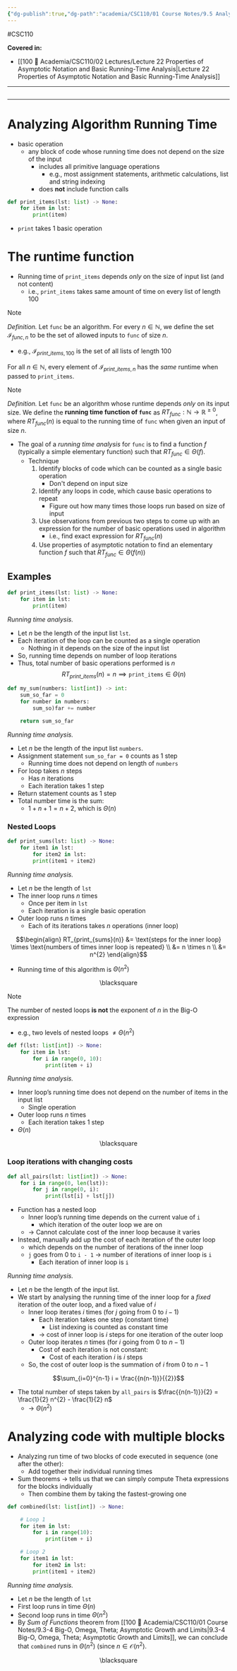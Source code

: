 ```yaml
---
{"dg-publish":true,"dg-path":"academia/CSC110/01 Course Notes/9.5 Analyzing Algorithm Running Time.md","permalink":"/academia/csc-110/01-course-notes/9-5-analyzing-algorithm-running-time/","created":"2023-11-06T15:54:54.073-05:00","updated":"2023-11-12T22:05:12.057-05:00"}
---
```


#CSC110 

**Covered in:**
- [[100 📒 Academia/CSC110/02 Lectures/Lecture 22 Properties of Asymptotic Notation and Basic Running-Time Analysis\|Lecture 22 Properties of Asymptotic Notation and Basic Running-Time Analysis]]
---
```table-of-contents
```
---
# Analyzing Algorithm Running Time

- basic operation
	- any block of code whose running time does not depend on the size of the input
		- includes all primitive language operations
			- e.g., most assignment statements, arithmetic calculations, list and string indexing
		- does **not** include function calls

```python
def print_items(lst: list) -> None:
	for item in lst:
		print(item)
```

- `print` takes 1 basic operation
# The runtime function

- Running time of `print_items` depends *only* on the size of input list (and not content)
	- i.e., `print_items` takes same amount of time on every list of length 100

> [!note] 
> *Definition.* Let `func` be an algorithm. For every $n \in \mathbb{N}$, we define the set $\mathcal{I}_{func, n}$ to be the set of allowed inputs to `func` of size $n$.
> - e.g., $\mathcal{I}_{print\_items,100}$ is the set of all lists of length 100

For all $n \in \mathbb{N}$, every element of $\mathcal{I}_{print\_items, n}$ has the *same* runtime when passed to `print_items`.

> [!note] 
> *Definition.* Let  `func` be an algorithm whose runtime depends *only* on its  input size.
> We define the **running time function of `func`** as $RT_{func} : \mathbb{N} \rightarrow \mathbb{R}^{\geq 0}$, where $RT_{func}(n)$ is equal to the running time of `func` when given an input of size $n$.

- The goal of a *running time analysis* for `func` is to find a function $f$ (typically a simple elementary function) such that $RT_{func} \in \Theta (f)$.
	- Technique
	    1. Identify blocks of code which can be counted as a single basic operation
	        - Don't depend on input size
	    2. Identify any loops in code, which cause basic operations to repeat
	        - Figure out how many times those loops run based on size of input
	    3. Use observations from previous two steps to come up with an expression for the number of basic operations used in algorithm
	        - i.e., find exact expression for $RT_{func}(n)$
	    4. Use properties of asymptotic notation to find an elementary function $f$ such that $RT_{func} \in \Theta(f(n))$

## Examples

```python
def print_items(lst: list) -> None:
	for item in lst:
		print(item)
```

*Running time analysis.*
- Let $n$ be the length of the input list `lst`.
- Each iteration of the loop can be counted as a single operation
	- Nothing in it depends on the size of the input list
- So, running time depends on number of loop iterations
- Thus, total number of basic operations performed is $n$
$$RT_{print\_items}(n) = n \implies \texttt{print\_items}\in \Theta(n)$$

```python
def my_sum(numbers: list[int]) -> int:
	sum_so_far = 0
	for number in numbers:
		sum_so)far += number

	return sum_so_far
```

*Running time analysis.*
- Let $n$ be the length of the input list `numbers`.
- Assignment statement `sum_so_far = 0` counts as 1 step
	- Running time does not depend on length of `numbers`
- For loop takes $n$ steps
	- Has $n$ iterations
	- Each iteration takes 1 step
- Return statement counts as 1 step
- Total number time is the sum:
	- $1 + n + 1 = n + 2$, which is $\Theta (n)$

### Nested Loops

```python
def print_sums(lst: list) -> None:
	for item1 in lst:
		for item2 in lst:
		print(item1 + item2)
```

*Running time analysis.*
- Let $n$ be the length of `lst`
- The inner loop runs $n$ times
	- Once per item in `lst`
	- Each iteration is a single basic operation
- Outer loop runs $n$ times
	- Each of its iterations takes $n$ operations (inner loop)

$$\begin{align}
RT_{print_{sums}(n)} &= \text{steps for the inner loop} \times \text{numbers of times inner loop is repeated} \\
&= n \times n \\
&= n^{2}
\end{align}$$
- Running time of this algorithm is $\Theta ({n^{2}})$
<div class="right-align"> <span class="math display">\blacksquare</span> </div>

> [!note] 
> The number of nested loops **is not** the exponent of $n$ in the Big-O expression
> - e.g., two levels of nested loops $\neq \Theta (n^{2})$ 

```python
def f(lst: list[int]) -> None:
	for item in lst:
		for i in range(0, 10):
			print(item + i)
```

*Running time analysis.*
- Inner loop’s running time does not depend on the number of items in the input list
	- Single operation
- Outer loop runs $n$ times
	- Each iteration takes 1 step
- $\Theta (n)$
<div class="right-align"> <span class="math display">\blacksquare</span> </div>

### Loop iterations with changing costs

```python
def all_pairs(lst: list[int]) -> None:
	for i in range(0, len(lst)):
		for j in range(0, i):
			print(lst[i] + lst[j])
```

- Function has a nested loop
	- Inner loop’s running time depends on the current value of `i`
		- which iteration of the outer loop we are on
	- → Cannot calculate cost of the inner loop because it varies
- Instead, manually add up the cost of each iteration of the outer loop
	- which depends on the number of iterations of the inner loop
	- `j` goes from 0 to `i - 1` → number of iterations of inner loop is `i`
		- Each iteration of inner loop is `i`

*Running time analysis.*
- Let $n$ be the length of the input list.
- We start by analysing the running time of the inner loop for a *fixed* iteration of the outer loop, and a fixed value of $i$
	- Inner loop iterates $i$ times (for $j$ going from 0 to $i - 1$)
		- Each iteration takes one step (constant time)
			- List indexing is counted as constant time
		- → cost of inner loop is $i$ steps for one iteration of the outer loop
	- Outer loop iterates $n$ times (for $i$ going from 0 to $n - 1$)
		- Cost of each iteration is not constant:
			- Cost of each iteration $i$ is $i$ steps
	- So, the cost of outer loop is the summation of $i$ from 0 to $n-1$

$$\sum_{i=0}^{n-1} i = \frac{{n(n-1)}}{{2}}$$
- The total number of steps taken by `all_pairs` is $\frac{{n(n-1)}}{2} = \frac{1}{2} n^{2} - \frac{1}{2} n$
	- → $\Theta (n^{2})$

# Analyzing code with multiple blocks

- Analyzing run time of two blocks of code executed in sequence (one after the other):
	- Add together their individual running times
- Sum theorems → tells us that we can simply compute Theta expressions for the blocks individually
	- Then combine them by taking the fastest-growing one

```python
def combined(lst: list[int]) -> None:

	# Loop 1
	for item in lst:
		for i in range(10):
			print(item + i)

	# Loop 2
	for item1 in lst:
		for item2 in lst:
		print(item1 + item2)
```

*Running time analysis.*
- Let $n$ be the length of `lst`
- First loop runs in time $\Theta (n)$
- Second loop runs in time $\Theta (n^{2})$
- By *Sum of Functions* theorem from [[100 📒 Academia/CSC110/01 Course Notes/9.3-4 Big-O, Omega, Theta; Asymptotic Growth and Limits\|9.3-4 Big-O, Omega, Theta; Asymptotic Growth and Limits]], we can conclude that `combined` runs in $\Theta (n^{2})$ (since $n \in \mathcal{O}(n^{2}$).
<div class="right-align"> <span class="math display">\blacksquare</span> </div>
